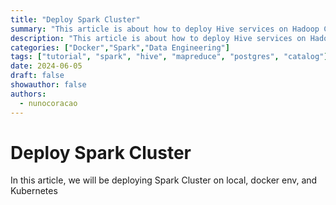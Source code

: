 ```yaml
---
title: "Deploy Spark Cluster"
summary: "This article is about how to deploy Hive services on Hadoop Cluster, which components it has, how the data is stored and managed in Hive, how the calculation is done via MapReduce, and how Yarn manage the resources"
description: "This article is about how to deploy Hive services on Hadoop Cluster, which components it has, how the data is stored and managed in Hive, how the calculation is done via MapReduce, and how Yarn manage the resources"
categories: ["Docker","Spark","Data Engineering"]
tags: ["tutorial", "spark", "hive", "mapreduce", "postgres", "catalog"]
date: 2024-06-05
draft: false
showauthor: false
authors:
  - nunocoracao
---
```

# Deploy Spark Cluster

In this article, we will be deploying Spark Cluster on local, docker env, and Kubernetes
